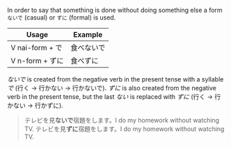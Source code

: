 In order to say that something is done without doing something else a form `ないで` (casual) or `ずに` (formal) is used.

|Usage|Example|
|-|-|
|V nai-form + で|食べないで|
|V n-form + ずに|食べずに|

*ないで* is created from the negative verb in the present tense with a syllable *で* (行く → 行かない → 行かないで). *ずに* is also created from the negative verb in the present tense, but the last *ない* is replaced with *ずに* (行く → 行かない → 行かずに).

>テレビを見**ないで**宿題をします。I do my homework without watching TV.
>テレビを見**ずに**宿題をします。I do my homework without watching TV.